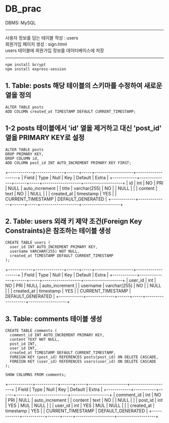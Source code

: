 # DB_prac

DBMS: MySQL

---

사용자 정보를 담는 테이블 작성 : users <br>
회원가입 페이지 생성 : sign.html <br>
users 테이블에 회원가입 정보를 데이터베이스에 저장

---

```
npm install bcrypt
npm install express-session

```

## 1. Table: posts 해당 테이블의 스키마를 수정하여 새로운 열을 정의

```
ALTER TABLE posts
ADD COLUMN created_at TIMESTAMP DEFAULT CURRENT_TIMESTAMP;

```

## 1-2 posts 테이블에서 'id' 열을 제거하고 대신 'post_id' 열을 PRIMARY KEY로 설정

```
ALTER TABLE posts
DROP PRIMARY KEY,
DROP COLUMN id,
ADD COLUMN post_id INT AUTO_INCREMENT PRIMARY KEY FIRST;

```

+------------+--------------+------+-----+-------------------+-------------------+
| Field | Type | Null | Key | Default | Extra |
+------------+--------------+------+-----+-------------------+-------------------+
| id | int | NO | PRI | NULL | auto_increment |
| title | varchar(255) | NO | | NULL | |
| content | text | NO | | NULL | |
| created_at | timestamp | YES | | CURRENT_TIMESTAMP | DEFAULT_GENERATED |
+------------+--------------+------+-----+-------------------+-------------------+

## 2. Table: users 외래 키 제약 조건(Foreign Key Constraints)은 참조하는 테이블 생성

```
CREATE TABLE users (
  user_id INT AUTO_INCREMENT PRIMARY KEY,
  username VARCHAR(255) NOT NULL,
  created_at TIMESTAMP DEFAULT CURRENT_TIMESTAMP
);

```

+------------+--------------+------+-----+-------------------+-------------------+
| Field | Type | Null | Key | Default | Extra |
+------------+--------------+------+-----+-------------------+-------------------+
| user_id | int | NO | PRI | NULL | auto_increment |
| username | varchar(255) | NO | | NULL | |
| created_at | timestamp | YES | | CURRENT_TIMESTAMP | DEFAULT_GENERATED |
+------------+--------------+------+-----+-------------------+-------------------+

## 3. Table: comments 테이블 생성

```
CREATE TABLE comments (
  comment_id INT AUTO_INCREMENT PRIMARY KEY,
  content TEXT NOT NULL,
  post_id INT,
  user_id INT,
  created_at TIMESTAMP DEFAULT CURRENT_TIMESTAMP,
  FOREIGN KEY (post_id) REFERENCES posts(post_id) ON DELETE CASCADE,
  FOREIGN KEY (user_id) REFERENCES users(user_id) ON DELETE CASCADE
);

```

```
SHOW COLUMNS FROM comments;
```

+------------+-----------+------+-----+-------------------+-------------------+
| Field | Type | Null | Key | Default | Extra |
+------------+-----------+------+-----+-------------------+-------------------+
| comment_id | int | NO | PRI | NULL | auto_increment |
| content | text | NO | | NULL | |
| post_id | int | YES | MUL | NULL | |
| user_id | int | YES | MUL | NULL | |
| created_at | timestamp | YES | | CURRENT_TIMESTAMP | DEFAULT_GENERATED |
+------------+-----------+------+-----+-------------------+-------------------+
